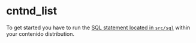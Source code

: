 # cntnd_list

To get started you have to run the [SQL statement located in `src/sql`](src/sql/cntnd_list.sql) within your contenido distribution.
